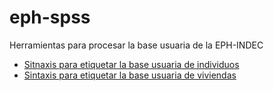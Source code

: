 # eph-spss
Herramientas para procesar la base usuaria de la EPH-INDEC

* [Sitnaxis para etiquetar la base usuaria de individuos](https://github.com/pablinte/eph-spss/raw/master/etiquetas_eph_ind_2018.sps)
* [Sintaxis para etiquetar la base usuaria de viviendas](https://github.com/pablinte/eph-spss/raw/master/etiquetas_eph_hog_2018.sps)
